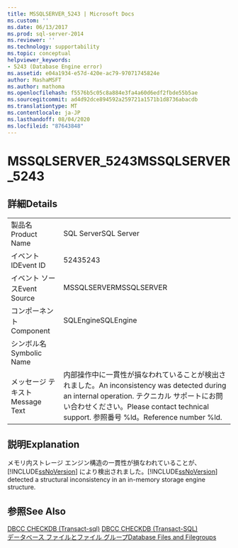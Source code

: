 ```yaml
---
title: MSSQLSERVER_5243 | Microsoft Docs
ms.custom: ''
ms.date: 06/13/2017
ms.prod: sql-server-2014
ms.reviewer: ''
ms.technology: supportability
ms.topic: conceptual
helpviewer_keywords:
- 5243 (Database Engine error)
ms.assetid: e04a1934-e57d-420e-ac79-97071745824e
author: MashaMSFT
ms.author: mathoma
ms.openlocfilehash: f5576b5c05c8a884e3fa4a60d6edf2fbde55b5ae
ms.sourcegitcommit: ad4d92dce894592a259721a1571b1d8736abacdb
ms.translationtype: MT
ms.contentlocale: ja-JP
ms.lasthandoff: 08/04/2020
ms.locfileid: "87643848"
---
```

# <a name="mssqlserver_5243"></a><span data-ttu-id="6984b-102">MSSQLSERVER_5243</span><span class="sxs-lookup"><span data-stu-id="6984b-102">MSSQLSERVER_5243</span></span>
    
## <a name="details"></a><span data-ttu-id="6984b-103">詳細</span><span class="sxs-lookup"><span data-stu-id="6984b-103">Details</span></span>  
  
|||  
|-|-|  
|<span data-ttu-id="6984b-104">製品名</span><span class="sxs-lookup"><span data-stu-id="6984b-104">Product Name</span></span>|<span data-ttu-id="6984b-105">SQL Server</span><span class="sxs-lookup"><span data-stu-id="6984b-105">SQL Server</span></span>|  
|<span data-ttu-id="6984b-106">イベント ID</span><span class="sxs-lookup"><span data-stu-id="6984b-106">Event ID</span></span>|<span data-ttu-id="6984b-107">5243</span><span class="sxs-lookup"><span data-stu-id="6984b-107">5243</span></span>|  
|<span data-ttu-id="6984b-108">イベント ソース</span><span class="sxs-lookup"><span data-stu-id="6984b-108">Event Source</span></span>|<span data-ttu-id="6984b-109">MSSQLSERVER</span><span class="sxs-lookup"><span data-stu-id="6984b-109">MSSQLSERVER</span></span>|  
|<span data-ttu-id="6984b-110">コンポーネント</span><span class="sxs-lookup"><span data-stu-id="6984b-110">Component</span></span>|<span data-ttu-id="6984b-111">SQLEngine</span><span class="sxs-lookup"><span data-stu-id="6984b-111">SQLEngine</span></span>|  
|<span data-ttu-id="6984b-112">シンボル名</span><span class="sxs-lookup"><span data-stu-id="6984b-112">Symbolic Name</span></span>||  
|<span data-ttu-id="6984b-113">メッセージ テキスト</span><span class="sxs-lookup"><span data-stu-id="6984b-113">Message Text</span></span>|<span data-ttu-id="6984b-114">内部操作中に一貫性が損なわれていることが検出されました。</span><span class="sxs-lookup"><span data-stu-id="6984b-114">An inconsistency was detected during an internal operation.</span></span> <span data-ttu-id="6984b-115">テクニカル サポートにお問い合わせください。</span><span class="sxs-lookup"><span data-stu-id="6984b-115">Please contact technical support.</span></span> <span data-ttu-id="6984b-116">参照番号 %ld。</span><span class="sxs-lookup"><span data-stu-id="6984b-116">Reference number %ld.</span></span>|  
  
## <a name="explanation"></a><span data-ttu-id="6984b-117">説明</span><span class="sxs-lookup"><span data-stu-id="6984b-117">Explanation</span></span>  
 <span data-ttu-id="6984b-118">メモリ内ストレージ エンジン構造の一貫性が損なわれていることが、[!INCLUDE[ssNoVersion](../../includes/ssnoversion-md.md)] により検出されました。</span><span class="sxs-lookup"><span data-stu-id="6984b-118">[!INCLUDE[ssNoVersion](../../includes/ssnoversion-md.md)] detected a structural inconsistency in an in-memory storage engine structure.</span></span>  
  
## <a name="see-also"></a><span data-ttu-id="6984b-119">参照</span><span class="sxs-lookup"><span data-stu-id="6984b-119">See Also</span></span>  
 <span data-ttu-id="6984b-120">[DBCC CHECKDB &#40;Transact-sql&#41;](/sql/t-sql/database-console-commands/dbcc-checkdb-transact-sql) </span><span class="sxs-lookup"><span data-stu-id="6984b-120">[DBCC CHECKDB &#40;Transact-SQL&#41;](/sql/t-sql/database-console-commands/dbcc-checkdb-transact-sql) </span></span>  
 [<span data-ttu-id="6984b-121">データベース ファイルとファイル グループ</span><span class="sxs-lookup"><span data-stu-id="6984b-121">Database Files and Filegroups</span></span>](../databases/database-files-and-filegroups.md)  
  
  
